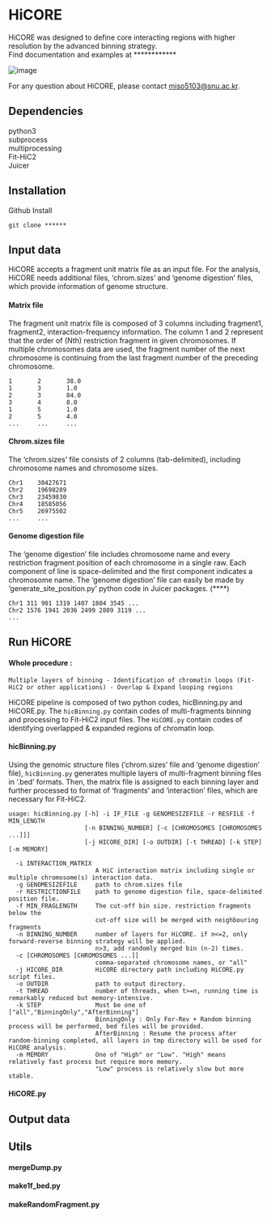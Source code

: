 # HiCORE
HiCORE was designed to define core interacting regions with higher resolution by the advanced binning strategy.  
Find documentation and examples at ************

![image](https://user-images.githubusercontent.com/69840555/90509331-1f9cca80-e194-11ea-91bb-a3f1b913bfd9.png)

For any question about HiCORE, please contact miso5103@snu.ac.kr.

## Dependencies
python3  
subprocess  
multiprocessing  
Fit-HiC2  
Juicer  

## Installation
Github Install
```
git clone ******
```

## Input data
HiCORE accepts a fragment unit matrix file as an input file. For the analysis, HiCORE needs additional files, ‘chrom.sizes’ and ‘genome digestion’ files, which provide information of genome structure.

#### Matrix file
The fragment unit matrix file is composed of 3 columns including fragment1, fragment2, interaction-frequency information.
The column 1 and 2 represent that the order of (Nth) restriction fragment in given chromosomes. If multiple chromosomes data are used, the fragment number of the next chromosome is continuing from the last fragment number of the preceding chromosome.
```
1       2       38.0
1       3       1.0
2       3       84.0
3       4       8.0
1       5       1.0
2       5       4.0
...     ...     ...
```

#### Chrom.sizes file
The ‘chrom.sizes’ file consists of 2 columns (tab-delimited), including chromosome names and chromosome sizes.
```
Chr1	30427671
Chr2	19698289
Chr3	23459830
Chr4	18585056
Chr5	26975502
...     ...
```

#### Genome digestion file
The ‘genome digestion’ file includes chromosome name and every restriction fragment position of each chromosome in a single raw. Each component of line is space-delimited and the first component indicates a chromosome name. The ‘genome digestion’ file can easily be made by ‘generate_site_position.py’ python code in Juicer packages. (****)
```
Chr1 311 901 1319 1407 1804 3545 ...  
Chr2 1576 1941 2036 2499 2809 3119 ...
...
```

## Run HiCORE
#### Whole procedure :

```Multiple layers of binning - Identification of chromatin loops (Fit-HiC2 or other applications) - Overlap & Expand looping regions```

HiCORE pipeline is composed of two python codes, hicBinning.py and HiCORE.py. The ```hicBinning.py``` contain codes of multi-fragments binning and processing to Fit-HiC2 input files. The ```HiCORE.py``` contain codes of identifying overlapped & expanded regions of chromatin loop.
 
#### hicBinning.py
Using the genomic structure files (‘chrom.sizes’ file and ‘genome digestion’ file), ```hicBinning.py``` generates multiple layers of multi-fragment binning files in ‘.bed’ formats. Then, the matrix file is assigned to each binning layer and further processed to format of ‘fragments’ and ‘interaction’ files, which are necessary for Fit-HiC2.


```
usage: hicBinning.py [-h] -i IF_FILE -g GENOMESIZEFILE -r RESFILE -f MIN_LENGTH 
                     [-n BINNING_NUMBER] [-c [CHROMOSOMES [CHROMOSOMES ...]]] 
                     [-j HICORE_DIR] [-o OUTDIR] [-t THREAD] [-k STEP] [-m MEMORY]

  -i INTERACTION_MATRIX
                        A HiC interaction matrix including single or multiple chromosome(s) interaction data. 
  -g GENOMESIZEFILE     path to chrom.sizes file
  -r RESTRICTIONFILE    path to genome digestion file, space-delimited position file.
  -f MIN_FRAGLENGTH     The cut-off bin size. restriction fragments below the
                        cut-off size will be merged with neighbouring fragments
  -n BINNING_NUMBER     number of layers for HiCORE. if n<=2, only forward-reverse binning strategy will be applied. 
                        n>3, add randomly merged bin (n-2) times.
  -c [CHROMOSOMES [CHROMOSOMES ...]]
                        comma-separated chromosome names, or "all"
  -j HICORE_DIR         HiCORE directory path including HiCORE.py script files.  
  -o OUTDIR             path to output directory.  
  -t THREAD             number of threads, when t>=n, running time is remarkably reduced but memory-intensive.  
  -k STEP               Must be one of ["all","BinningOnly","AfterBinning"]  
                        BinningOnly : Only For-Rev + Random binning process will be performed, bed files will be provided.  
                        AfterBinning : Resume the process after random-binning completed, all layers in tmp directory will be used for HiCORE analysis.  
  -m MEMORY             One of "High" or "Low". "High" means relatively fast process but require more memory.  
                        "Low" process is relatively slow but more stable.  

```


#### HiCORE.py

## Output data

## Utils
#### mergeDump.py
#### make1f_bed.py
#### makeRandomFragment.py
